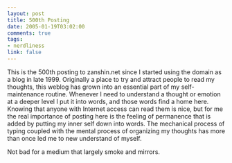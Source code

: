 ```yaml
--- 
layout: post
title: 500th Posting
date: 2005-01-19T03:02:00
comments: true
tags:
- nerdliness
link: false
---
```

This is the 500th posting to zanshin.net since I started using the domain as a blog in late 1999. Originally a place to try and attract people to read my thoughts, this weblog has grown into an essential part of my self-maintenance routine. Whenever I need to understand a thought or emotion at a deeper level I put it into words, and those words find a home here. Knowing that anyone with Internet access can read them is nice, but for me the real importance of posting here is the feeling of permanence that is added by putting my inner self down into words. The mechanical process of typing coupled with the mental process of organizing my thoughts has more than once led me to new understand of myself.

Not bad for a medium that largely smoke and mirrors.
